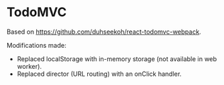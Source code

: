 # TodoMVC

Based on https://github.com/duhseekoh/react-todomvc-webpack.

Modifications made:
 * Replaced localStorage with in-memory storage (not available in web worker).
 * Replaced director (URL routing) with an onClick handler.
